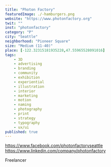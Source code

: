 ```yaml
---
title: "Photon Factory"
featuredImage: ./-hamburgers.png
website: "https://www.photonfactory.org"
twit: ""
inst: "photonfactory"
category: "P"
city: "Seattle"
neighborhood: "Pioneer Square"
size: "Medium (11-40)"
place: [-122.32315181935228,47.55965528091016]
tags:
    - 3D
    - advertising
    - branding
    - community
    - exhibition
    - experiential
    - illustration
    - interior
    - marketing
    - motion
    - naming
    - photography
    - print
    - strategy
    - typography
    - ux/ui
published: true
---
```


https://www.facebook.com/photonfactoryseattle
https://www.linkedin.com/company/photonfactory

Freelancer